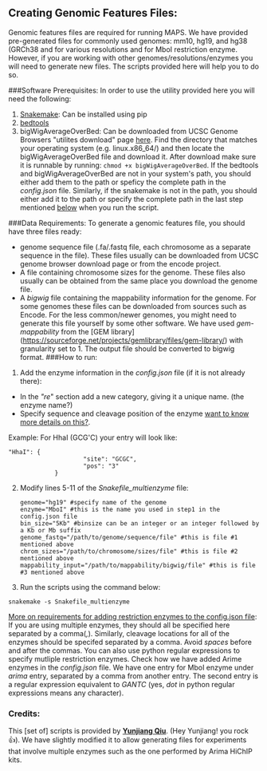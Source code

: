 ## Creating Genomic Features Files:

Genomic features files are required for running MAPS. We have provided pre-generated files for commonly used genomes: mm10, hg19, and hg38 (GRCh38 and for various resolutions and for MboI restriction enzyme. However, if you are working with other genomes/resolutions/enzymes you will need to generate new files. The scripts provided here will help you to do so.

###Software Prerequisites:
In order to use the utility provided here you will need the following:
1. [Snakemake](https://snakemake.readthedocs.io): Can be installed using pip
2. [bedtools](https://bedtools.readthedocs.io)
3. bigWigAverageOverBed: Can be downloaded from UCSC Genome Browsers "utilites download" page [here](http://hgdownload.soe.ucsc.edu/admin/exe/). Find the directory that matches your operating system (e.g. linux.x86_64/) and then locate the bigWigAverageOverBed file and download it. After download make sure it is runnable by running: `chmod +x bigWigAverageOverBed`.
If the bedtools and bigWigAverageOverBed are not in your system's path, you should either add them to the path or speficy the complete path in the *config.json* file. Similarly, if the snakemake is not in the path, you should either add it to the path or specify the complete path in the last step mentioned [below](#run_script) when you run the script.

###Data Requirements:
To generate a genomic features file, you should have three files ready:
- genome sequence file (.fa/.fastq file, each chromosome as a separate sequence in the file). These files usually can be downloaded from UCSC genome browser download page or from the encode project.
- A file containing chromosome sizes for the genome. These files also usually can be obtained from the same place you download the genome file.
- A *bigwig* file containing the mappability information for the genome. For some genomes these files can be downloaded from sources such as Encode. For the less common/newer genomes, you might need to generate this file yourself by some other software. We have used *gem-mappability* from the [GEM  library] (https://sourceforge.net/projects/gemlibrary/files/gem-library/) with granularity set to 1.  The output file should be converted to bigwig format.
###How to run:
1. <a name="step_json"></a>Add the enzyme information in the *config.json*  file (if it is not already there):
  - In the *"re*" section add a new category, giving it a unique name. (the enzyme name?)
  - Specify sequence and cleavage position of the enzyme <sup></sup>[want to know more details on this?](#config_json)</sup></a>.
  
  Example: For HhaI (GCG'C) your entry will look like:
   ```
"HhaI": {
                        "site": "GCGC",
                        "pos": "3"
                }   
   ```
2. Modify lines 5-11 of the *Snakefile_multienzyme* file:
   ```
   genome="hg19" #specify name of the genome
   enzyme="MboI" #this is the name you used in step1 in the config.json file 
   bin_size="5Kb" #binsize can be an integer or an integer followed by a Kb or Mb suffix
   genome_fastq="/path/to/genome/sequence/file" #this is file #1 mentioned above
   chrom_sizes="/path/to/chromosome/sizes/file" #this is file #2 mentioned above
   mappability_input="/path/to/mappability/bigwig/file" #this is file #3 mentioned above
   ```
3.  <a name="run_script"></a>Run the scripts using the command below:
   ```
   snakemake -s Snakefile_multienzyme
   ``` 
   </li>
  
<a name="config_json">[More on requirements for adding restriction enzymes to the config.json file](#step_json)</a>: If you are using multiple enzymes, they should all be specified here separated by a comma(*,*). Similarly, cleavage locations for all of the enzymes should be specifed separated by a comma. Avoid *spaces* before and after the commas. You can also use python regular expressions to specify mutliple restriction enzymes. Check how we have added Arime enzymes in the *config.json* file. We have one entry for MboI enzyme under *arima* entry, separated by a comma from another entry. The second entry is a regular expression equivalent to *GANTC* (yes, *dot* in python regular expressions means any character).
### Credits:
This [set of] scripts is provided by [**Yunjiang Qiu**](https://scholar.google.com/citations?user=0IzF8KEAAAAJ&hl=en). (Hey Yunjiang! you rock :thumbsup:).  We have slightly modified it to allow generating files for experiments that involve multiple enzymes such as the one performed by Arima HiChIP kits.

